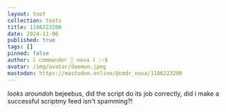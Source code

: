 ```yaml
---
layout: toot
collection: toots
title: 1106223200
date: 2024-11-06
published: true
tags: []
pinned: false
author: ⸸ commander ░ nova ⸸ :~$
avatar: /img/avatar/daemon.jpeg
mastodon: https://mastodon.online/@cmdr_nova/1106223200
---
```


*looks around*oh bejeebus, did the script do its job correctly, did i make a successful scriptmy feed isn't spamming?!
